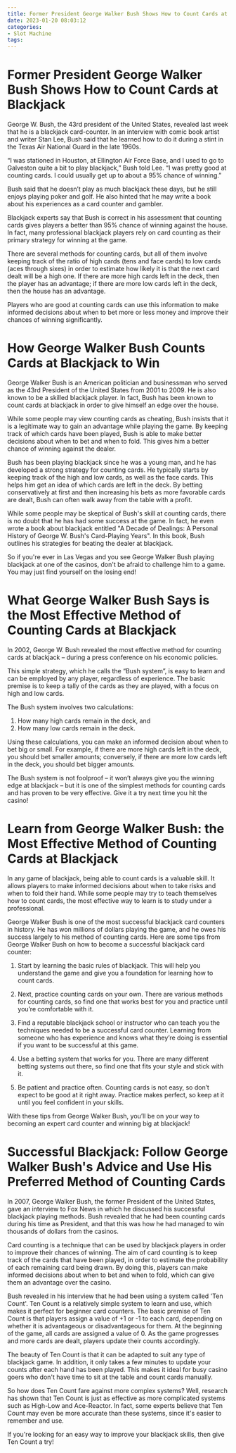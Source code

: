 ```yaml
---
title: Former President George Walker Bush Shows How to Count Cards at Blackjack
date: 2023-01-20 08:03:12
categories:
- Slot Machine
tags:
---
```



#  Former President George Walker Bush Shows How to Count Cards at Blackjack

George W. Bush, the 43rd president of the United States, revealed last week that he is a blackjack card-counter. In an interview with comic book artist and writer Stan Lee, Bush said that he learned how to do it during a stint in the Texas Air National Guard in the late 1960s.

“I was stationed in Houston, at Ellington Air Force Base, and I used to go to Galveston quite a bit to play blackjack,” Bush told Lee. “I was pretty good at counting cards. I could usually get up to about a 95% chance of winning.”

Bush said that he doesn’t play as much blackjack these days, but he still enjoys playing poker and golf. He also hinted that he may write a book about his experiences as a card counter and gambler.

Blackjack experts say that Bush is correct in his assessment that counting cards gives players a better than 95% chance of winning against the house. In fact, many professional blackjack players rely on card counting as their primary strategy for winning at the game.

There are several methods for counting cards, but all of them involve keeping track of the ratio of high cards (tens and face cards) to low cards (aces through sixes) in order to estimate how likely it is that the next card dealt will be a high one. If there are more high cards left in the deck, then the player has an advantage; if there are more low cards left in the deck, then the house has an advantage.

Players who are good at counting cards can use this information to make informed decisions about when to bet more or less money and improve their chances of winning significantly.

#  How George Walker Bush Counts Cards at Blackjack to Win



George Walker Bush is an American politician and businessman who served as the 43rd President of the United States from 2001 to 2009. He is also known to be a skilled blackjack player. In fact, Bush has been known to count cards at blackjack in order to give himself an edge over the house.

While some people may view counting cards as cheating, Bush insists that it is a legitimate way to gain an advantage while playing the game. By keeping track of which cards have been played, Bush is able to make better decisions about when to bet and when to fold. This gives him a better chance of winning against the dealer.

Bush has been playing blackjack since he was a young man, and he has developed a strong strategy for counting cards. He typically starts by keeping track of the high and low cards, as well as the face cards. This helps him get an idea of which cards are left in the deck. By betting conservatively at first and then increasing his bets as more favorable cards are dealt, Bush can often walk away from the table with a profit.

While some people may be skeptical of Bush's skill at counting cards, there is no doubt that he has had some success at the game. In fact, he even wrote a book about blackjack entitled "A Decade of Dealings: A Personal History of George W. Bush's Card-Playing Years". In this book, Bush outlines his strategies for beating the dealer at blackjack.

So if you're ever in Las Vegas and you see George Walker Bush playing blackjack at one of the casinos, don't be afraid to challenge him to a game. You may just find yourself on the losing end!

#  What George Walker Bush Says is the Most Effective Method of Counting Cards at Blackjack

In 2002, George W. Bush revealed the most effective method for counting cards at blackjack – during a press conference on his economic policies.

This simple strategy, which he calls the “Bush system”, is easy to learn and can be employed by any player, regardless of experience. The basic premise is to keep a tally of the cards as they are played, with a focus on high and low cards.

The Bush system involves two calculations:

1) How many high cards remain in the deck, and
2) How many low cards remain in the deck.

Using these calculations, you can make an informed decision about when to bet big or small. For example, if there are more high cards left in the deck, you should bet smaller amounts; conversely, if there are more low cards left in the deck, you should bet bigger amounts.

The Bush system is not foolproof – it won’t always give you the winning edge at blackjack – but it is one of the simplest methods for counting cards and has proven to be very effective. Give it a try next time you hit the casino!

#  Learn from George Walker Bush: the Most Effective Method of Counting Cards at Blackjack

In any game of blackjack, being able to count cards is a valuable skill. It allows players to make informed decisions about when to take risks and when to fold their hand. While some people may try to teach themselves how to count cards, the most effective way to learn is to study under a professional.

George Walker Bush is one of the most successful blackjack card counters in history. He has won millions of dollars playing the game, and he owes his success largely to his method of counting cards. Here are some tips from George Walker Bush on how to become a successful blackjack card counter:

1) Start by learning the basic rules of blackjack. This will help you understand the game and give you a foundation for learning how to count cards.

2) Next, practice counting cards on your own. There are various methods for counting cards, so find one that works best for you and practice until you’re comfortable with it.

3) Find a reputable blackjack school or instructor who can teach you the techniques needed to be a successful card counter. Learning from someone who has experience and knows what they’re doing is essential if you want to be successful at this game.

4) Use a betting system that works for you. There are many different betting systems out there, so find one that fits your style and stick with it.

5) Be patient and practice often. Counting cards is not easy, so don’t expect to be good at it right away. Practice makes perfect, so keep at it until you feel confident in your skills.

With these tips from George Walker Bush, you’ll be on your way to becoming an expert card counter and winning big at blackjack!

#  Successful Blackjack: Follow George Walker Bush's Advice and Use His Preferred Method of Counting Cards

In 2007, George Walker Bush, the former President of the United States, gave an interview to Fox News in which he discussed his successful blackjack playing methods. Bush revealed that he had been counting cards during his time as President, and that this was how he had managed to win thousands of dollars from the casinos. 

Card counting is a technique that can be used by blackjack players in order to improve their chances of winning. The aim of card counting is to keep track of the cards that have been played, in order to estimate the probability of each remaining card being drawn. By doing this, players can make informed decisions about when to bet and when to fold, which can give them an advantage over the casino. 

Bush revealed in his interview that he had been using a system called 'Ten Count'. Ten Count is a relatively simple system to learn and use, which makes it perfect for beginner card counters. The basic premise of Ten Count is that players assign a value of +1 or -1 to each card, depending on whether it is advantageous or disadvantageous for them. At the beginning of the game, all cards are assigned a value of 0. As the game progresses and more cards are dealt, players update their counts accordingly. 

The beauty of Ten Count is that it can be adapted to suit any type of blackjack game. In addition, it only takes a few minutes to update your counts after each hand has been played. This makes it ideal for busy casino goers who don't have time to sit at the table and count cards manually. 

So how does Ten Count fare against more complex systems? Well, research has shown that Ten Count is just as effective as more complicated systems such as High-Low and Ace-Reactor. In fact, some experts believe that Ten Count may even be more accurate than these systems, since it's easier to remember and use. 

If you're looking for an easy way to improve your blackjack skills, then give Ten Count a try!